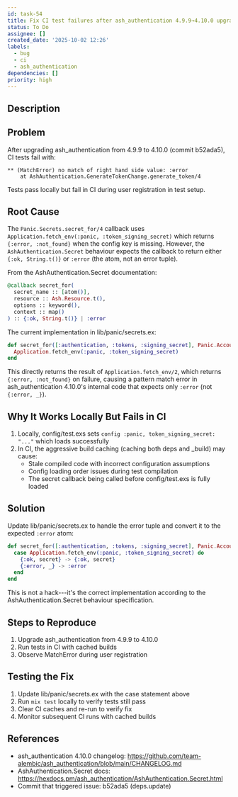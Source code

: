 ```yaml
---
id: task-54
title: Fix CI test failures after ash_authentication 4.9.9→4.10.0 upgrade
status: To Do
assignee: []
created_date: '2025-10-02 12:26'
labels:
  - bug
  - ci
  - ash_authentication
dependencies: []
priority: high
---
```


## Description

<!-- SECTION:DESCRIPTION:BEGIN -->
## Problem

After upgrading ash_authentication from 4.9.9 to 4.10.0 (commit b52ada5), CI tests fail with:

```
** (MatchError) no match of right hand side value: :error
    at AshAuthentication.GenerateTokenChange.generate_token/4
```

Tests pass locally but fail in CI during user registration in test setup.

## Root Cause

The `Panic.Secrets.secret_for/4` callback uses `Application.fetch_env(:panic, :token_signing_secret)` which returns `{:error, :not_found}` when the config key is missing. However, the `AshAuthentication.Secret` behaviour expects the callback to return either `{:ok, String.t()}` or `:error` (the atom, not an error tuple).

From the AshAuthentication.Secret documentation:
```elixir
@callback secret_for(
  secret_name :: [atom()],
  resource :: Ash.Resource.t(),
  options :: keyword(),
  context :: map()
) :: {:ok, String.t()} | :error
```

The current implementation in lib/panic/secrets.ex:
```elixir
def secret_for([:authentication, :tokens, :signing_secret], Panic.Accounts.User, _opts, _context) do
  Application.fetch_env(:panic, :token_signing_secret)
end
```

This directly returns the result of `Application.fetch_env/2`, which returns `{:error, :not_found}` on failure, causing a pattern match error in ash_authentication 4.10.0's internal code that expects only `:error` (not `{:error, _}`).

## Why It Works Locally But Fails in CI

1. Locally, config/test.exs sets `config :panic, token_signing_secret: "..."` which loads successfully
2. In CI, the aggressive build caching (caching both deps and _build) may cause:
   - Stale compiled code with incorrect configuration assumptions
   - Config loading order issues during test compilation
   - The secret callback being called before config/test.exs is fully loaded

## Solution

Update lib/panic/secrets.ex to handle the error tuple and convert it to the expected `:error` atom:

```elixir
def secret_for([:authentication, :tokens, :signing_secret], Panic.Accounts.User, _opts, _context) do
  case Application.fetch_env(:panic, :token_signing_secret) do
    {:ok, secret} -> {:ok, secret}
    {:error, _} -> :error
  end
end
```

This is not a hack---it's the correct implementation according to the AshAuthentication.Secret behaviour specification.

## Steps to Reproduce

1. Upgrade ash_authentication from 4.9.9 to 4.10.0
2. Run tests in CI with cached builds
3. Observe MatchError during user registration

## Testing the Fix

1. Update lib/panic/secrets.ex with the case statement above
2. Run `mix test` locally to verify tests still pass
3. Clear CI caches and re-run to verify fix
4. Monitor subsequent CI runs with cached builds

## References

- ash_authentication 4.10.0 changelog: https://github.com/team-alembic/ash_authentication/blob/main/CHANGELOG.md
- AshAuthentication.Secret docs: https://hexdocs.pm/ash_authentication/AshAuthentication.Secret.html
- Commit that triggered issue: b52ada5 (deps.update)
<!-- SECTION:DESCRIPTION:END -->
